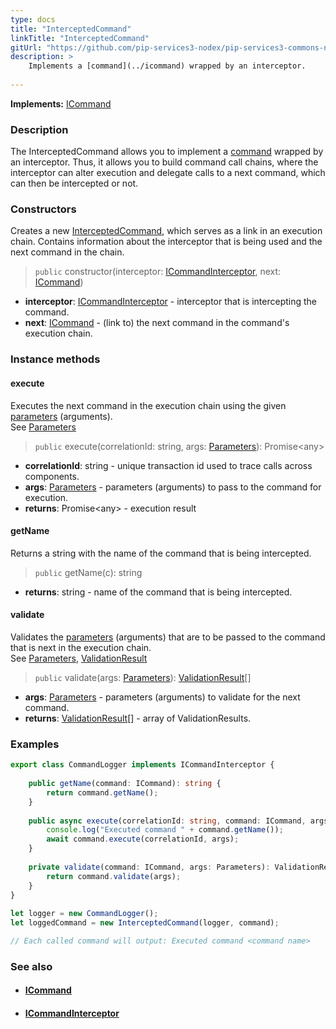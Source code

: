```yaml
---
type: docs
title: "InterceptedCommand"
linkTitle: "InterceptedCommand"
gitUrl: "https://github.com/pip-services3-nodex/pip-services3-commons-nodex"
description: > 
    Implements a [command](../icommand) wrapped by an interceptor.
    
---
```


**Implements:** [ICommand](../icommand)

### Description

The InterceptedCommand allows you  to implement a [command](../icommand) wrapped by an interceptor. Thus, it allows you to build command call chains, where the interceptor can alter execution and delegate calls to a next command, which can then be intercepted or not.

### Constructors
Creates a new [InterceptedCommand](), which serves as a link in an execution chain. Contains information 
about the interceptor that is being used and the next command in the chain.

> `public` constructor(interceptor: [ICommandInterceptor](../icommand_interceptor), next: [ICommand](../icommand))

- **interceptor**: [ICommandInterceptor](../icommand_interceptor) - interceptor that is intercepting the command.
- **next**: [ICommand](../icommand) - (link to) the next command in the command's execution chain.

### Instance methods

#### execute
Executes the next command in the execution chain using the given [parameters](../../run/parameters) (arguments).  
See [Parameters](../../run/parameters)

> `public` execute(correlationId: string, args: [Parameters](../../run/parameters)): Promise\<any\>

- **correlationId**: string - unique transaction id used to trace calls across components.
- **args**: [Parameters](../../run/parameters) - parameters (arguments) to pass to the command for execution.
- **returns**: Promise\<any\> - execution result

#### getName
Returns a string with the name of the command that is being intercepted.

> `public` getName(c): string

- **returns**: string - name of the command that is being intercepted.


#### validate
Validates the [parameters](../../run/parameters) (arguments) that are to be passed to the command that is next 
in the execution chain.  
See [Parameters](../../run/parameters), [ValidationResult](../../validate/validation_result)

> `public` validate(args: [Parameters](../../run/parameters)): [ValidationResult](../../validate/validation_result)[]

- **args**: [Parameters](../../run/parameters) - parameters (arguments) to validate for the next command.
- **returns**: [ValidationResult](../../validate/validation_result)[] - array of ValidationResults.

### Examples

```typescript
export class CommandLogger implements ICommandInterceptor {       
        
    public getName(command: ICommand): string {
        return command.getName();
    }
          
    public async execute(correlationId: string, command: ICommand, args: Parameters): Promise<any> {
        console.log("Executed command " + command.getName());
        await command.execute(correlationId, args);
    }
          
    private validate(command: ICommand, args: Parameters): ValidationResult[] {
        return command.validate(args);
    }
}
   
let logger = new CommandLogger();
let loggedCommand = new InterceptedCommand(logger, command); 

// Each called command will output: Executed command <command name>

```

### See also
- #### [ICommand](../icommand)
- #### [ICommandInterceptor](../icommand_interceptor)
